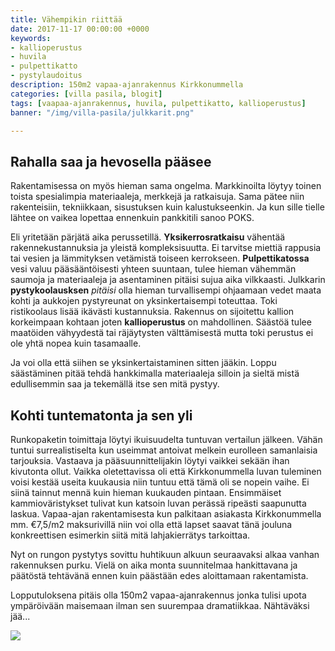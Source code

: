 ```yaml
---
title: Vähempikin riittää
date: 2017-11-17 00:00:00 +0000
keywords:
- kallioperustus
- huvila
- pulpettikatto
- pystylaudoitus
description: 150m2 vapaa-ajanrakennus Kirkkonummella
categories: [villa pasila, blogit]
tags: [vaapaa-ajanrakennus, huvila, pulpettikatto, kallioperustus]
banner: "/img/villa-pasila/julkkarit.png"

---
```

## Rahalla saa ja hevosella pääsee

Rakentamisessa on myös hieman sama ongelma. Markkinoilta löytyy toinen toista spesialimpia materiaaleja, merkkejä ja ratkaisuja. Sama pätee niin rakenteisiin, tekniikkaan, sisustuksen kuin kalustukseenkin. Ja kun sille tielle lähtee on vaikea lopettaa ennenkuin pankkitili sanoo POKS.

Eli yritetään pärjätä aika perussetillä. **Yksikerrosratkaisu** vähentää rakennekustannuksia ja yleistä kompleksisuutta. Ei tarvitse miettiä rappusia tai vesien ja lämmityksen vetämistä toiseen kerrokseen. **Pulpettikatossa** vesi valuu pääsääntöisesti yhteen suuntaan, tulee hieman vähemmän saumoja ja materiaaleja ja asentaminen pitäisi sujua aika vilkkaasti. Julkkarin **pystykoolausksen** *pitäisi* olla hieman turvallisempi ohjaamaan vedet maata kohti ja aukkojen pystyreunat on yksinkertaisempi toteuttaa. Toki ristikoolaus lisää ikävästi kustannuksia. Rakennus on sijoitettu kallion korkeimpaan kohtaan joten **kallioperustus** on mahdollinen. Säästöä tulee maatöiden vähyydestä tai räjäytysten välttämisestä mutta toki perustus ei ole yhtä nopea kuin tasamaalle.

Ja voi olla että siihen se yksinkertaistaminen sitten jääkin. Loppu säästäminen pitää tehdä hankkimalla materiaaleja silloin ja sieltä mistä edullisemmin saa ja tekemällä itse sen mitä pystyy.

## Kohti tuntematonta ja sen yli

Runkopaketin toimittaja löytyi ikuisuudelta tuntuvan vertailun jälkeen. Vähän tuntui surrealistiselta kun useimmat antoivat melkein eurolleen samanlaisia tarjouksia. Vastaava ja pääsuunnittelijakin löytyi vaikkei sekään ihan kivutonta ollut. Vaikka oletettavissa oli että Kirkkonummella luvan tuleminen voisi kestää useita kuukausia niin tuntuu että tämä oli se nopein vaihe. Ei siinä tainnut mennä kuin hieman kuukauden pintaan. Ensimmäiset kammioväristykset tulivat kun katsoin luvan perässä ripeästi saapunutta laskua. Vapaa-ajan rakentamisesta kun palkitaan asiakasta Kirkkonummella mm. €7,5/m2 maksurivillä niin voi olla että lapset saavat tänä jouluna konkreettisen esimerkin siitä mitä lahjakierrätys tarkoittaa.

Nyt on rungon pystytys sovittu huhtikuun alkuun seuraavaksi alkaa vanhan rakennuksen purku. Vielä on aika monta suunnitelmaa hankittavana ja päätöstä tehtävänä ennen kuin päästään edes aloittamaan rakentamista.

Lopputuloksena pitäis olla 150m2 vapaa-ajanrakennus jonka tulisi upota ympäröivään maisemaan ilman sen suurempaa dramatiikkaa. Nähtäväksi jää...

![](/img/villa-pasila/julkkarit.png)
